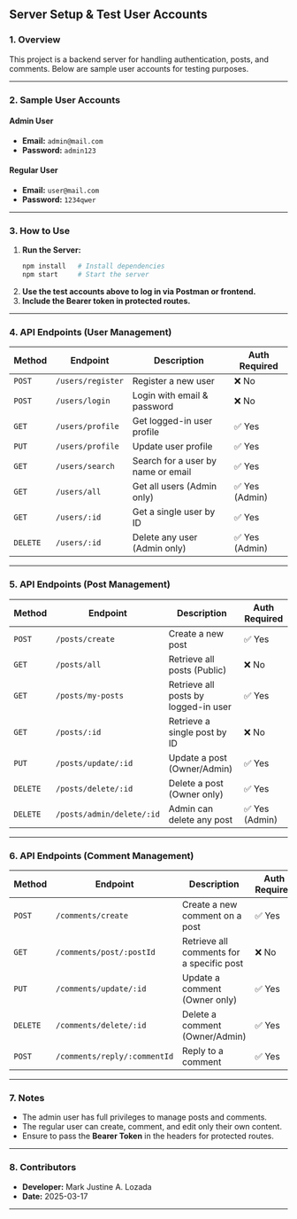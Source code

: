 ## **Server Setup & Test User Accounts**

### **1. Overview**
This project is a backend server for handling authentication, posts, and comments. Below are sample user accounts for testing purposes.

---

### **2. Sample User Accounts**
#### **Admin User**
- **Email:** `admin@mail.com`
- **Password:** `admin123`

#### **Regular User**
- **Email:** `user@mail.com`
- **Password:** `1234qwer`

---

### **3. How to Use**
1. **Run the Server:**
   ```sh
   npm install   # Install dependencies
   npm start     # Start the server
   ```
2. **Use the test accounts above to log in via Postman or frontend.**
3. **Include the Bearer token in protected routes.**

---

### **4. API Endpoints (User Management)**
| Method | Endpoint                | Description                          | Auth Required |
|--------|-------------------------|--------------------------------------|--------------|
| `POST` | `/users/register`       | Register a new user                 | ❌ No       |
| `POST` | `/users/login`          | Login with email & password         | ❌ No       |
| `GET`  | `/users/profile`        | Get logged-in user profile          | ✅ Yes      |
| `PUT`  | `/users/profile`        | Update user profile                 | ✅ Yes      |
| `GET`  | `/users/search`         | Search for a user by name or email  | ✅ Yes      |
| `GET`  | `/users/all`            | Get all users (Admin only)          | ✅ Yes (Admin) |
| `GET`  | `/users/:id`            | Get a single user by ID             | ✅ Yes      |
| `DELETE` | `/users/:id`         | Delete any user (Admin only)        | ✅ Yes (Admin) |

---

### **5. API Endpoints (Post Management)**
| Method | Endpoint                | Description                          | Auth Required |
|--------|-------------------------|--------------------------------------|--------------|
| `POST` | `/posts/create`         | Create a new post                   | ✅ Yes      |
| `GET`  | `/posts/all`            | Retrieve all posts (Public)         | ❌ No       |
| `GET`  | `/posts/my-posts`       | Retrieve all posts by logged-in user | ✅ Yes      |
| `GET`  | `/posts/:id`            | Retrieve a single post by ID        | ❌ No       |
| `PUT`  | `/posts/update/:id`     | Update a post (Owner/Admin)         | ✅ Yes      |
| `DELETE` | `/posts/delete/:id`   | Delete a post (Owner only)          | ✅ Yes      |
| `DELETE` | `/posts/admin/delete/:id` | Admin can delete any post      | ✅ Yes (Admin) |

---

### **6. API Endpoints (Comment Management)**
| Method | Endpoint                   | Description                                  | Auth Required |
|--------|----------------------------|----------------------------------------------|--------------|
| `POST` | `/comments/create`         | Create a new comment on a post              | ✅ Yes      |
| `GET`  | `/comments/post/:postId`   | Retrieve all comments for a specific post   | ❌ No       |
| `PUT`  | `/comments/update/:id`     | Update a comment (Owner only)               | ✅ Yes      |
| `DELETE` | `/comments/delete/:id`   | Delete a comment (Owner/Admin)              | ✅ Yes      |
| `POST` | `/comments/reply/:commentId` | Reply to a comment                        | ✅ Yes      |

---

### **7. Notes**
- The admin user has full privileges to manage posts and comments.
- The regular user can create, comment, and edit only their own content.
- Ensure to pass the **Bearer Token** in the headers for protected routes.

---

### **8. Contributors**
- **Developer:** Mark Justine A. Lozada 
- **Date:** 2025-03-17  

---

